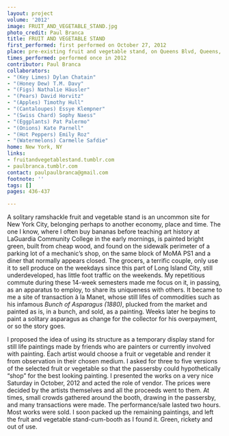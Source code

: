 ```yaml
---
layout: project
volume: '2012'
image: FRUIT_AND_VEGETABLE_STAND.jpg
photo_credit: Paul Branca
title: FRUIT AND VEGETABLE STAND
first_performed: first performed on October 27, 2012
place: pre-existing fruit and vegetable stand, on Queens Blvd, Queens, NY
times_performed: performed once in 2012
contributor: Paul Branca
collaborators:
- "(Key Limes) Dylan Chatain"
- "(Honey Dew) T.M. Davy"
- "(Figs) Nathalie Häusler"
- "(Pears) David Horvitz"
- "(Apples) Timothy Hull"
- "(Cantaloupes) Essye Klempner"
- "(Swiss Chard) Sophy Naess"
- "(Eggplants) Pat Palermo"
- "(Onions) Kate Parnell"
- "(Hot Peppers) Emily Roz"
- "(Watermelons) Carmelle Safdie"
home: New York, NY
links:
- fruitandvegetablestand.tumblr.com
- paulbranca.tumblr.com
contact: paulpaulbranca@gmail.com
footnote: ''
tags: []
pages: 436-437

---
```


A solitary ramshackle fruit and vegetable stand is an uncommon site for New York City, belonging perhaps to another economy, place and time. The one I know, where I often buy bananas before teaching art history at LaGuardia Community College in the early mornings, is painted bright green, built from cheap wood, and found on the sidewalk perimeter of a parking lot of a mechanic’s shop, on the same block of MoMA PS1 and a diner that normally appears closed. The grocers, a terrific couple, only use it to sell produce on the weekdays since this part of Long Island City, still underdeveloped, has little foot traffic on the weekends. My repetitious commute during these 14-week semesters made me focus on it, in passing, as an apparatus to employ, to share its uniqueness with others. It became to me a site of transaction à la Manet, whose still lifes of commodities such as his infamous _Bunch of Asparagus (1880)_, plucked from the market and painted as is, in a bunch, and sold, as a painting. Weeks later he begins to paint a solitary asparagus as change for the collector for his overpayment, or so the story goes.

I proposed the idea of using its structure as a temporary display stand for still life paintings made by friends who are painters or currently involved with painting. Each artist would choose a fruit or vegetable and render it from observation in their chosen medium. I asked for three to five versions of the selected fruit or vegetable so that the passersby could hypothetically “shop” for the best looking painting. I presented the works on a very nice Saturday in October, 2012 and acted the role of vendor. The prices were decided by the artists themselves and all the proceeds went to them. At times, small crowds gathered around the booth, drawing in the passersby, and many transactions were made. The performance/sale lasted two hours. Most works were sold. I soon packed up the remaining paintings, and left the fruit and vegetable stand-cum-booth as I found it. Green, rickety and out of use.
